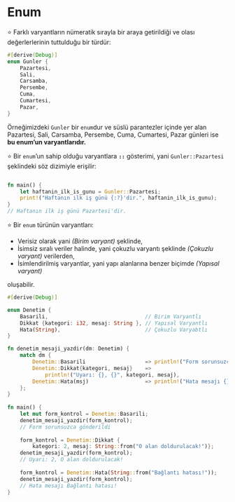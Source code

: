 # Enum
⭐️ Farklı varyantların nümeratik sırayla bir araya getirildiği ve olası değerlerlerinin tuttulduğu bir türdür:

```Rust
#[derive(Debug)]
enum Gunler {
    Pazartesi,
    Sali,
    Carsamba,
    Persembe,
    Cuma,
    Cumartesi,
    Pazar,
}
````

Örneğimizdeki `Gunler` bir `enum`dur ve süslü parantezler içinde yer alan Pazartesi, Sali, Carsamba, Persembe, Cuma, Cumartesi, Pazar günleri ise **bu enum’un varyantlarıdır.**

⭐️ Bir `enum`’un sahip olduğu varyantlara **`::`** gösterimi, yani `Gunler::Pazartesi` şeklindeki söz dizimiyle erişilir:  

```Rust

fn main() {
    let haftanin_ilk_is_gunu = Gunler::Pazartesi;
    print!("Haftanın ilk iş günü {:?}'dir.", haftanin_ilk_is_gunu);
}
// Haftanın ilk iş günü Pazartesi'dir.
````

⭐️ Bir `enum` türünün varyantları:
  
  - Verisiz olarak yani *(Birim varyant)* şeklinde,
  - İsimsiz sıralı veriler halinde, yani çokuzlu varyantı şeklinde *(Çokuzlu varyant)* verilerden,
  - İsimlendirilmiş varyantlar, yani yapı alanlarına benzer biçimde *(Yapısal varyant)*

oluşabilir. 

```Rust
#[derive(Debug)]

enum Denetim {
    Basarili,                               // Birim Varyantlı
    Dikkat {kategori: i32, mesaj: String }, // Yapısal Varyantlı
    Hata(String),                           // Çokuzlu Varyabtlı
}

fn denetim_mesaji_yazdir(dm: Denetim) {
    match dm {
        Denetim::Basarili                   => println!("Form sorunsuzca gönderildi"),
        Denetim::Dikkat{kategori, mesaj}    => 
            println!("Uyarı: {}, {}", kategori, mesaj),
        Denetim::Hata(msj)                  => println!("Hata mesajı {}", msj),
    };
}
    
fn main() {
    let mut form_kontrol = Denetim::Basarili;
    denetim_mesaji_yazdir(form_kontrol);
    // Form sorunsuzca gönderildi
    
    form_kontrol = Denetim::Dikkat { 
        kategori: 2, mesaj: String::from("O alan doldurulacak!")};
    denetim_mesaji_yazdir(form_kontrol);
    // Uyarı: 2, O alan doldurulacak!
    
    form_kontrol = Denetim::Hata(String::from("Bağlantı hatası!"));
    denetim_mesaji_yazdir(form_kontrol);
    // Hata mesajı Bağlantı hatası!
}
````
